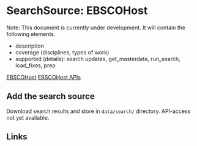 # SearchSource: EBSCOHost

Note: This document is currently under development. It will contain the following elements.

- description
- coverage (disciplines, types of work)
- supported (details): search updates, get_masterdata, run_search, load_fixes, prep

[EBSCOHost](https://search.ebscohost.com/)
[EBSCOHost APIs](https://developer.ebsco.com/getting-started/available-apis)

## Add the search source

Download search results and store in `data/search/` directory. API-access not yet available.

## Links
